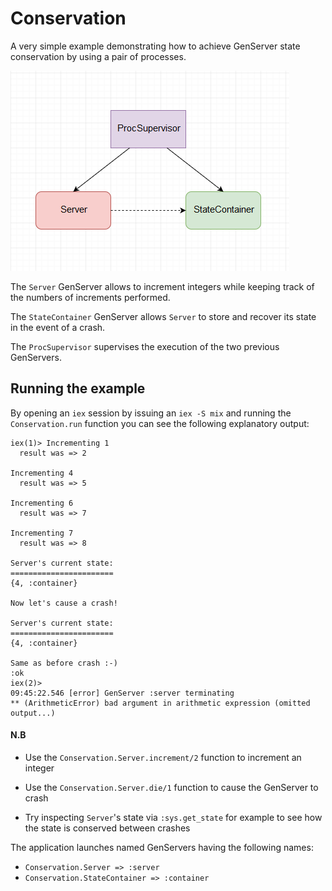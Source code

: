 # Conservation

A very simple example demonstrating how to achieve GenServer state conservation by using a pair of processes.

<img src="https://raw.githubusercontent.com/MissaouiChedy/conservation/master/diagram.PNG" alt="genservers diagram"/>


The `Server` GenServer allows to increment integers while keeping track of the numbers of increments performed. 

The `StateContainer` GenServer allows `Server` to store and recover its state in the event of a crash.

The `ProcSupervisor` supervises the execution of the two previous GenServers.

## Running the example

By opening an `iex` session by issuing an `iex -S mix` and running the `Conservation.run` function you can see the following explanatory output:
```
iex(1)> Incrementing 1
  result was => 2

Incrementing 4
  result was => 5

Incrementing 6
  result was => 7

Incrementing 7
  result was => 8

Server's current state:
=======================
{4, :container}

Now let's cause a crash!

Server's current state:
=======================
{4, :container}

Same as before crash :-)
:ok
iex(2)> 
09:45:22.546 [error] GenServer :server terminating
** (ArithmeticError) bad argument in arithmetic expression (omitted output...)
```



#### N.B
- Use the `Conservation.Server.increment/2` function to increment an integer

- Use the `Conservation.Server.die/1` function to cause the GenServer to crash

- Try inspecting `Server`'s state via `:sys.get_state` for example to see how the state is conserved between crashes

The application launches named GenServers having the following names:
 - `Conservation.Server => :server`
 - `Conservation.StateContainer => :container`


